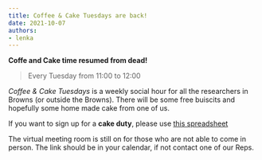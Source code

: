 ```yaml
---
title: Coffee & Cake Tuesdays are back!
date: 2021-10-07
authors:
- lenka
---
```


**Coffe and Cake time resumed from dead!**

> Every Tuesday from 11:00 to 12:00

*Coffee & Cake Tuesdays* is a weekly social hour for all the researchers in Browns (or outside the Browns). 
There will be some free buiscits and hopefully some home made cake from one of us.



If you want to sign up for a **cake duty**, please use [this spreadsheet](https://uob.sharepoint.com/:x:/r/teams/grp-ggy-postgrad/_layouts/15/Doc.aspx?sourcedoc=%7B4538461a-6e3c-4ec3-8051-0bfe09120c54%7D&action=editnew)



The virtual meeting room is still on for those who are not able to come in person. The link should be in your calendar, if not contact one of our Reps.